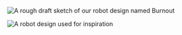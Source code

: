 ![A rough draft sketch of our robot design named Burnout]()

![A robot design used for inspiration]()
